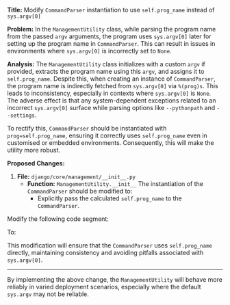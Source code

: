**Title:** Modify `CommandParser` instantiation to use `self.prog_name` instead of `sys.argv[0]` 

**Problem:** 
In the `ManagementUtility` class, while parsing the program name from the passed `argv` arguments, the program uses `sys.argv[0]` later for setting up the program name in `CommandParser`. This can result in issues in environments where `sys.argv[0]` is incorrectly set to `None`. 

**Analysis:** 
The `ManagementUtility` class initializes with a custom `argv` if provided, extracts the program name using this `argv`, and assigns it to `self.prog_name`. Despite this, when creating an instance of `CommandParser`, the program name is indirectly fetched from `sys.argv[0]` via `%(prog)s`. This leads to inconsistency, especially in contexts where `sys.argv[0]` is `None`. The adverse effect is that any system-dependent exceptions related to an incorrect `sys.argv[0]` surface while parsing options like `--pythonpath` and `--settings`.

To rectify this, `CommandParser` should be instantiated with `prog=self.prog_name`, ensuring it correctly uses `self.prog_name` even in customised or embedded environments. Consequently, this will make the utility more robust.

**Proposed Changes:** 
1. **File:** `django/core/management/__init__.py`
   - **Function:** `ManagementUtility.__init__`
     The instantiation of the `CommandParser` should be modified to:
     - Explicitly pass the calculated `self.prog_name` to the `CommandParser`.

Modify the following code segment:



To:

 

This modification will ensure that the `CommandParser` uses `self.prog_name` directly, maintaining consistency and avoiding pitfalls associated with `sys.argv[0]`.

---

By implementing the above change, the `ManagementUtility` will behave more reliably in varied deployment scenarios, especially where the default `sys.argv` may not be reliable.